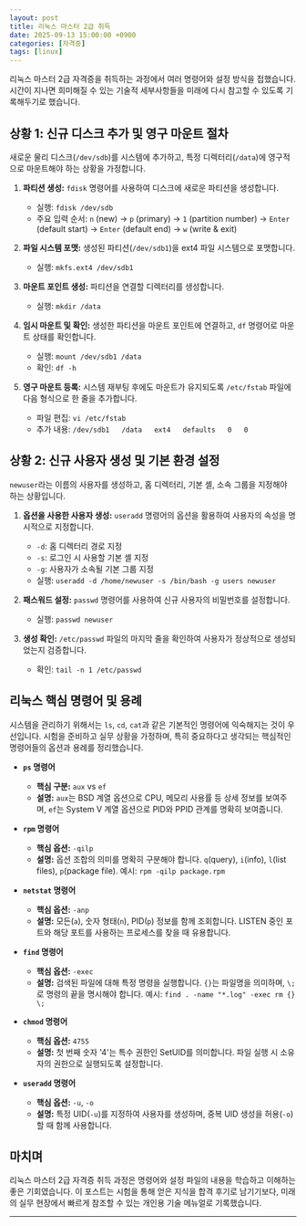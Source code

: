 ```yaml
---
layout: post
title: 리눅스 마스터 2급 취득
date: 2025-09-13 15:00:00 +0900
categories: [자격증]
tags: [linux]
---
```

리눅스 마스터 2급 자격증을 취득하는 과정에서 여러 명령어와 설정 방식을 접했습니다. 시간이 지나면 희미해질 수 있는 기술적 세부사항들을 미래에 다시 참고할 수 있도록 기록해두기로 했습니다.

## 상황 1: 신규 디스크 추가 및 영구 마운트 절차

새로운 물리 디스크(`/dev/sdb`)를 시스템에 추가하고, 특정 디렉터리(`/data`)에 영구적으로 마운트해야 하는 상황을 가정합니다.

1.  **파티션 생성:** `fdisk` 명령어를 사용하여 디스크에 새로운 파티션을 생성합니다.
    *   실행: `fdisk /dev/sdb`
    *   주요 입력 순서: `n` (new) -> `p` (primary) -> `1` (partition number) -> `Enter` (default start) -> `Enter` (default end) -> `w` (write & exit)

2.  **파일 시스템 포맷:** 생성된 파티션(`/dev/sdb1`)을 ext4 파일 시스템으로 포맷합니다.
    *   실행: `mkfs.ext4 /dev/sdb1`

3.  **마운트 포인트 생성:** 파티션을 연결할 디렉터리를 생성합니다.
    *   실행: `mkdir /data`

4.  **임시 마운트 및 확인:** 생성한 파티션을 마운트 포인트에 연결하고, `df` 명령어로 마운트 상태를 확인합니다.
    *   실행: `mount /dev/sdb1 /data`
    *   확인: `df -h`

5.  **영구 마운트 등록:** 시스템 재부팅 후에도 마운트가 유지되도록 `/etc/fstab` 파일에 다음 형식으로 한 줄을 추가합니다.
    *   파일 편집: `vi /etc/fstab`
    *   추가 내용: `/dev/sdb1   /data   ext4   defaults   0   0`

## 상황 2: 신규 사용자 생성 및 기본 환경 설정

`newuser`라는 이름의 사용자를 생성하고, 홈 디렉터리, 기본 셸, 소속 그룹을 지정해야 하는 상황입니다.

1.  **옵션을 사용한 사용자 생성:** `useradd` 명령어의 옵션을 활용하여 사용자의 속성을 명시적으로 지정합니다.
    *   `-d`: 홈 디렉터리 경로 지정
    *   `-s`: 로그인 시 사용할 기본 셸 지정
    *   `-g`: 사용자가 소속될 기본 그룹 지정
    *   실행: `useradd -d /home/newuser -s /bin/bash -g users newuser`

2.  **패스워드 설정:** `passwd` 명령어를 사용하여 신규 사용자의 비밀번호를 설정합니다.
    *   실행: `passwd newuser`

3.  **생성 확인:** `/etc/passwd` 파일의 마지막 줄을 확인하여 사용자가 정상적으로 생성되었는지 검증합니다.
    *   확인: `tail -n 1 /etc/passwd`

## 리눅스 핵심 명령어 및 용례

시스템을 관리하기 위해서는 `ls`, `cd`, `cat`과 같은 기본적인 명령어에 익숙해지는 것이 우선입니다. 시험을 준비하고 실무 상황을 가정하며, 특히 중요하다고 생각되는 핵심적인 명령어들의 옵션과 용례를 정리했습니다.

*   **`ps` 명령어**
    *   **핵심 구분:** `aux` vs `ef`
    *   **설명:** `aux`는 BSD 계열 옵션으로 CPU, 메모리 사용률 등 상세 정보를 보여주며, `ef`는 System V 계열 옵션으로 PID와 PPID 관계를 명확히 보여줍니다.

*   **`rpm` 명령어**
    *   **핵심 옵션:** `-qilp`
    *   **설명:** 옵션 조합의 의미를 명확히 구분해야 합니다. `q`(query), `i`(info), `l`(list files), `p`(package file). 예시: `rpm -qilp package.rpm`

*   **`netstat` 명령어**
    *   **핵심 옵션:** `-anp`
    *   **설명:** 모든(`a`), 숫자 형태(`n`), PID(`p`) 정보를 함께 조회합니다. LISTEN 중인 포트와 해당 포트를 사용하는 프로세스를 찾을 때 유용합니다.

*   **`find` 명령어**
    *   **핵심 옵션:** `-exec`
    *   **설명:** 검색된 파일에 대해 특정 명령을 실행합니다. `{}`는 파일명을 의미하며, `\;`로 명령의 끝을 명시해야 합니다. 예시: `find . -name "*.log" -exec rm {} \;`

*   **`chmod` 명령어**
    *   **핵심 옵션:** `4755`
    *   **설명:** 첫 번째 숫자 '4'는 특수 권한인 SetUID를 의미합니다. 파일 실행 시 소유자의 권한으로 실행되도록 설정합니다.

*   **`useradd` 명령어**
    *   **핵심 옵션:** `-u`, `-o`
    *   **설명:** 특정 UID(`-u`)를 지정하여 사용자를 생성하며, 중복 UID 생성을 허용(`-o`)할 때 함께 사용합니다.

## 마치며

리눅스 마스터 2급 자격증 취득 과정은 명령어와 설정 파일의 내용을 학습하고 이해하는 좋은 기회였습니다. 이 포스트는 시험을 통해 얻은 지식을 합격 후기로 남기기보다, 미래의 실무 현장에서 빠르게 참조할 수 있는 개인용 기술 메뉴얼로 기록했습니다.


<hr class="short-rule">


